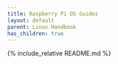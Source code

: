 ```yaml
---
title: Raspberry Pi OS Guides
layout: default
parent: Linux Handbook
has_children: true
---
```


{% include_relative README.md %}